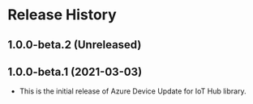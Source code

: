 # Release History

## 1.0.0-beta.2 (Unreleased)


## 1.0.0-beta.1 (2021-03-03)
* This is the initial release of Azure Device Update for IoT Hub library. 
